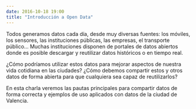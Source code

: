 ```yaml
---
date: 2016-10-18 19:00
title: "Introducción a Open Data"
---
```


Todos generamos datos cada día, desde muy diversas fuentes: los móviles, los sensores, las instituciones públicas, las empresas, el transporte público... Muchas instituciones disponen de portales de datos abiertos donde es posible descargar y reutilizar datos históricos o en tiempo real.

¿Cómo podríamos utilizar estos datos para mejorar aspectos de nuestra vida cotidiana en las ciudades? ¿Cómo debemos compartir estos y otros datos de forma abierta para que cualquiera sea capaz de reutilizarlos?

En esta charla veremos las pautas principales para compartir datos de forma correcta y ejemplos de uso aplicados con datos de la ciudad de Valencia.
